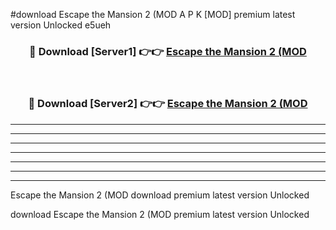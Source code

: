 #download Escape the Mansion 2 (MOD A P K [MOD] premium latest version Unlocked e5ueh 



<div align="center">
<h3>🔴 Download [Server1] 👉👉 <a href="https://apkdownload3.web.app/">Escape the Mansion 2 (MOD</a></h3><br>

<h3>🔴 Download [Server2] 👉👉 <a href="https://apkdownload3.web.app/">Escape the Mansion 2 (MOD</a></h3>
</div>





----------------------------------------------------------

----------------------------------------------------------

----------------------------------------------------------

----------------------------------------------------------

----------------------------------------------------------

----------------------------------------------------------

----------------------------------------------------------

Escape the Mansion 2 (MOD download premium latest version Unlocked

download Escape the Mansion 2 (MOD premium latest version Unlocked
